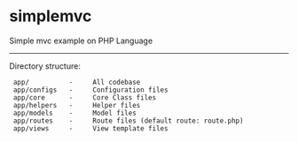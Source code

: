 # simplemvc
Simple mvc example on PHP Language

---
Directory structure:
```
 app/          -     All codebase 
 app/configs   -     Configuration files
 app/core      -     Core Class files
 app/helpers   -     Helper files
 app/models    -     Model files
 app/routes    -     Route files (default route: route.php)
 app/views     -     View template files
```